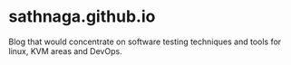 # sathnaga.github.io
Blog that would concentrate on software testing
techniques and tools for linux, KVM areas and DevOps.
